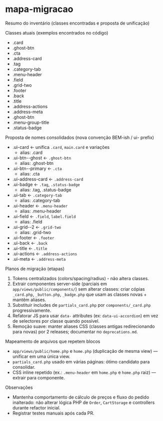 mapa-migracao
==============

Resumo do inventário (classes encontradas e proposta de unificação)

Classes atuais (exemplos encontrados no código)
- .card
- .ghost-btn
- .cta
- .address-card
- .tag
- .category-tab
- .menu-header
- .field
- .grid-two
- .footer
- .back
- .title
- .address-actions
- .address-meta
- .ghost-btn
- .menu-group-title
- .status-badge

Proposta de nomes consolidados (nova convenção BEM-ish / ui- prefix)
- .ui-card              <- unifica `.card`, `main.card` e variações
  - alias: .card
- .ui-btn--ghost        <- `.ghost-btn`
  - alias: .ghost-btn
- .ui-btn--primary      <- `.cta`
  - alias: .cta
- .ui-address-card      <- `.address-card`
- .ui-badge             <- `.tag`, `.status-badge`
  - alias: .tag, .status-badge
- .ui-tab               <- `.category-tab`
  - alias: .category-tab
- .ui-header            <- `.menu-header`
  - alias: .menu-header
- .ui-field             <- `.field`, `label.field`
  - alias: .field
- .ui-grid--2           <- `.grid-two`
  - alias: .grid-two
- .ui-footer            <- `.footer`
- .ui-back              <- `.back`
- .ui-title             <- `.title`
- .ui-actions           <- `.address-actions`
- .ui-meta              <- `.address-meta`

Planos de migração (etapas)
1) Tokens centralizados (colors/spacing/radius) - não altera classes.
2) Extrair componentes server-side (parciais em `app/views/public/components/`) sem alterar classes: criar cópias `_card.php`, `_button.php`, `_badge.php` que usam as classes novas + mantêm aliases.
3) Substituir includes de `partials_card.php` por `components/_card.php` progressivamente.
4) Refatorar JS para usar `data-` attributes (ex: `data-ui-accordion`) em vez de selectores por classe quando possível.
5) Remoção suave: manter aliases CSS (classes antigas redirecionando para novas) por 2 releases; documentar no `deprecations.md`.

Mapeamento de arquivos que repetem blocos
- `app/views/public/home.php` e `home.php` (duplicação de mesma view) — unificar em uma única view.
- `partials_card.php` usado em várias páginas: ótimo candidato para consolidar.
- CSS inline repetido (ex.: `.menu-header` em `home.php` e `home.php` raiz) — extrair para componente.

Observações
- Mantenha comportamento de cálculo de preços e fluxo do pedido inalterado: não alterar lógica PHP de `Order`, `CartStorage` e controllers durante refactor inicial.
- Registrar testes manuais após cada PR.
